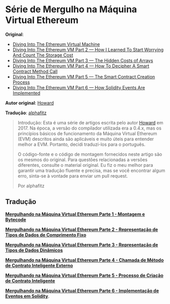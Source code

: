 # Série de Mergulho na Máquina Virtual Ethereum

**Original**:
- [Diving Into The Ethereum Virtual Machine](https://medium.com/@hayeah/diving-into-the-ethereum-vm-6e8d5d2f3c30)
- [Diving Into The Ethereum VM Part 2 — How I Learned To Start Worrying And Count The Storage Cost](https://medium.com/@hayeah/diving-into-the-ethereum-vm-part-2-storage-layout-bc5349cb11b7)
- [Diving Into The Ethereum VM Part 3 — The Hidden Costs of Arrays](https://medium.com/@hayeah/diving-into-the-ethereum-vm-the-hidden-costs-of-arrays-28e119f04a9b)
- [Diving Into The Ethereum VM Part 4 — How To Decipher A Smart Contract Method Call](https://medium.com/@hayeah/how-to-decipher-a-smart-contract-method-call-8ee980311603)
- [Diving Into The Ethereum VM Part 5 — The Smart Contract Creation Process](https://medium.com/@hayeah/diving-into-the-ethereum-vm-part-5-the-smart-contract-creation-process-cb7b6133b855)
- [Diving Into The Ethereum VM Part 6 — How Solidity Events Are Implemented](https://blog.qtum.org/how-solidity-events-are-implemented-diving-into-the-ethereum-vm-part-6-30e07b3037b9)

**Autor original**: [Howard](https://twitter.com/hayeah)

**Tradução**: [alphafitz](https://twitter.com/alphafitz01)

> Introdução: Esta é uma série de artigos escrita pelo autor [Howard](https://twitter.com/hayeah) em 2017. Na época, a versão do compilador utilizada era a 0.4.x, mas os princípios básicos de funcionamento da Máquina Virtual Ethereum (EVM) descritos ainda são aplicáveis e muito úteis para entender melhor a EVM. Portanto, decidi traduzi-los para o português.
>
> O código-fonte e o código de montagem fornecidos neste artigo são os mesmos do original. Para questões relacionadas a versões diferentes, consulte o material original. Eu fiz o meu melhor para garantir uma tradução fluente e precisa, mas se você encontrar algum erro, sinta-se à vontade para enviar um pull request.
>
> Por alphafitz

## Tradução

**[Mergulhando na Máquina Virtual Ethereum Parte 1 - Montagem e Bytecode](../DiveEVM2017/DiveEVM2017-Part1.md)**

**[Mergulhando na Máquina Virtual Ethereum Parte 2 - Representação de Tipos de Dados de Comprimento Fixo](../DiveEVM2017/DiveEVM2017-Part2.md)**

**[Mergulhando na Máquina Virtual Ethereum Parte 3 - Representação de Tipos de Dados Dinâmicos](../DiveEVM2017/DiveEVM2017-Part3.md)**

**[Mergulhando na Máquina Virtual Ethereum Parte 4 - Chamada de Método de Contrato Inteligente Externo](../DiveEVM2017/DiveEVM2017-Part4.md)**

**[Mergulhando na Máquina Virtual Ethereum Parte 5 - Processo de Criação de Contrato Inteligente](../DiveEVM2017/DiveEVM2017-Part5.md)**

**[Mergulhando na Máquina Virtual Ethereum Parte 6 - Implementação de Eventos em Solidity](../DiveEVM2017/DiveEVM2017-Part6.md)**.

